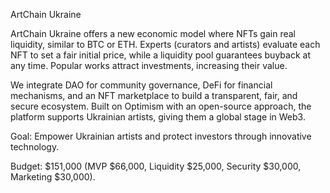 ArtChain Ukraine

ArtChain Ukraine offers a new economic model where NFTs gain real liquidity, similar to BTC or ETH. Experts (curators and artists) evaluate each NFT to set a fair initial price, while a liquidity pool guarantees buyback at any time. Popular works attract investments, increasing their value.

We integrate DAO for community governance, DeFi for financial mechanisms, and an NFT marketplace to build a transparent, fair, and secure ecosystem. Built on Optimism with an open-source approach, the platform supports Ukrainian artists, giving them a global stage in Web3.

Goal: Empower Ukrainian artists and protect investors through innovative technology.

Budget: $151,000 (MVP $66,000, Liquidity $25,000, Security $30,000, Marketing $30,000).
